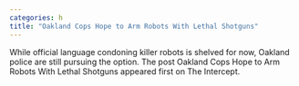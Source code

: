```yaml
---
categories: h
title: "Oakland Cops Hope to Arm Robots With Lethal Shotguns"
---
```

While official language condoning killer robots is shelved for now, Oakland police are still pursuing the option.
The post Oakland Cops Hope to Arm Robots With Lethal Shotguns appeared first on The Intercept.
